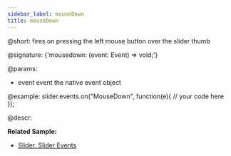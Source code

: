 ```yaml
---
sidebar_label: mouseDown
title: mouseDown
---          
```


@short: fires on pressing the left mouse button over the slider thumb

@signature: {'mousedown: (event: Event) => void;'}

@params:
- event 		event		the native event object


@example:
slider.events.on("MouseDown", function(e){
    // your code here
});

@descr:

**Related Sample:**
- [Slider. Slider Events](https://snippet.dhtmlx.com/sc7ov54z)	






